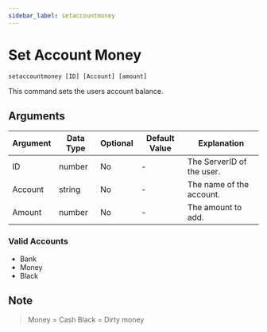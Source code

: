 ```yaml
---
sidebar_label: setaccountmoney
---
```


# Set Account Money

```
setaccountmoney [ID] [Account] [amount]
```

This command sets the users account balance.

## Arguments

| Argument | Data Type | Optional | Default Value | Explanation               |
| -------- | --------- | -------- | ------------- | ------------------------- |
| ID       | number    | No       | -             | The ServerID of the user. |
| Account  | string    | No       | -             | The name of the account.  |
| Amount   | number    | No       | -             | The amount to add.        |

### Valid Accounts

- Bank
- Money
- Black

## Note

> Money = Cash
> Black = Dirty money
